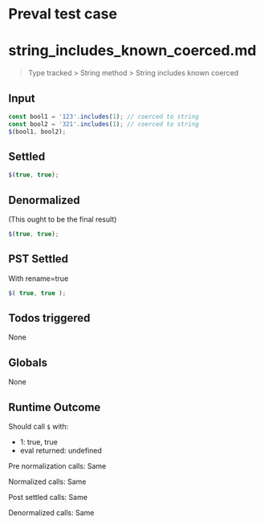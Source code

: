 # Preval test case

# string_includes_known_coerced.md

> Type tracked > String method > String includes known coerced

## Input

`````js filename=intro
const bool1 = '123'.includes(1); // coerced to string
const bool2 = '321'.includes(1); // coerced to string
$(bool1, bool2);
`````


## Settled


`````js filename=intro
$(true, true);
`````


## Denormalized
(This ought to be the final result)

`````js filename=intro
$(true, true);
`````


## PST Settled
With rename=true

`````js filename=intro
$( true, true );
`````


## Todos triggered


None


## Globals


None


## Runtime Outcome


Should call `$` with:
 - 1: true, true
 - eval returned: undefined

Pre normalization calls: Same

Normalized calls: Same

Post settled calls: Same

Denormalized calls: Same
